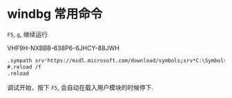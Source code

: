 # windbg 常用命令


`F5`, `g`, 继续运行

VHF9H-NXBBB-638P6-6JHCY-88JWH

```bash
.sympath srv*https://msdl.microsoft.com/download/symbols;srv*C:\Symbols*https://msdl.microsoft.com/download/symbols;C:\Users\qingz\cppTest\build-msvc\test\Debug\
#.reload /f
.reload
```

调试开始，按下 `F5`,
会自动在载入用户模块的时候停下.
